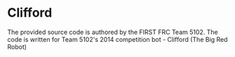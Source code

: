 Clifford
==========

The provided source code is authored by the FIRST FRC Team 5102. The code 
is written for Team 5102's 2014 competition bot - Clifford (The Big Red Robot)


